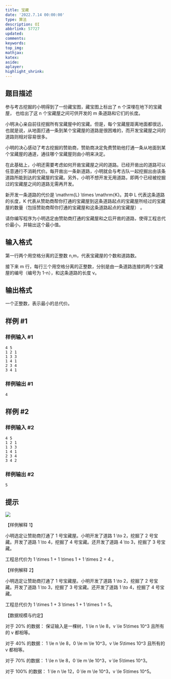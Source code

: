 ```yaml
---
title: 宝藏
date: '2022.7.14 00:00:00'
type: 算法
description: OI
abbrlink: 57727
updated:
comments:
keywords:
top_img:
mathjax:
katex:
aside:
aplayer:
highlight_shrink:
---
```


## 题目描述

参与考古挖掘的小明得到了一份藏宝图，藏宝图上标出了 n 个深埋在地下的宝藏屋， 也给出了这 n 个宝藏屋之间可供开发的 m 条道路和它们的长度。

小明决心亲自前往挖掘所有宝藏屋中的宝藏。但是，每个宝藏屋距离地面都很远，也就是说，从地面打通一条到某个宝藏屋的道路是很困难的，而开发宝藏屋之间的道路则相对容易很多。

小明的决心感动了考古挖掘的赞助商，赞助商决定免费赞助他打通一条从地面到某个宝藏屋的通道，通往哪个宝藏屋则由小明来决定。

在此基础上，小明还需要考虑如何开凿宝藏屋之间的道路。已经开凿出的道路可以 任意通行不消耗代价。每开凿出一条新道路，小明就会与考古队一起挖掘出由该条道路所能到达的宝藏屋的宝藏。另外，小明不想开发无用道路，即两个已经被挖掘过的宝藏屋之间的道路无需再开发。

新开发一条道路的代价是 \mathrm{L} \times \mathrm{K}。其中 L 代表这条道路的长度，K 代表从赞助商帮你打通的宝藏屋到这条道路起点的宝藏屋所经过的宝藏屋的数量（包括赞助商帮你打通的宝藏屋和这条道路起点的宝藏屋） 。

请你编写程序为小明选定由赞助商打通的宝藏屋和之后开凿的道路，使得工程总代价最小，并输出这个最小值。

## 输入格式

第一行两个用空格分离的正整数 n,m，代表宝藏屋的个数和道路数。

接下来 m 行，每行三个用空格分离的正整数，分别是由一条道路连接的两个宝藏屋的编号（编号为 1-n），和这条道路的长度 v。

## 输出格式

一个正整数，表示最小的总代价。

## 样例 #1

### 样例输入 #1

```
4 5 
1 2 1 
1 3 3 
1 4 1 
2 3 4 
3 4 1
```

### 样例输出 #1

```
4
```

## 样例 #2

### 样例输入 #2

```
4 5 
1 2 1 
1 3 3 
1 4 1 
2 3 4 
3 4 2
```

### 样例输出 #2

```
5
```

## 提示

![](https://cdn.luogu.com.cn/upload/pic/10868.png)

【样例解释 1】

小明选定让赞助商打通了 1 号宝藏屋。小明开发了道路 1 \to 2，挖掘了 2 号宝藏。开发了道路 1 \to 4，挖掘了 4 号宝藏。还开发了道路 4 \to 3，挖掘了 3 号宝藏。

工程总代价为 1 \times 1 + 1 \times 1 + 1 \times 2 = 4 。

【样例解释 2】

小明选定让赞助商打通了 1 号宝藏屋。小明开发了道路 1 \to 2，挖掘了 2 号宝藏。开发了道路 1 \to 3，挖掘了 3 号宝藏。还开发了道路 1 \to 4，挖掘了 4 号宝藏。

工程总代价为 1 \times 1 + 3 \times 1 + 1 \times 1 = 5。

【数据规模与约定】

对于 20\% 的数据： 保证输入是一棵树，1 \le n \le 8，v \le 5\times 10^3 且所有的 v 都相等。

对于 40\% 的数据： 1 \le n \le 8，0 \le m \le 10^3，v \le 5\times 10^3 且所有的 v 都相等。

对于 70\% 的数据： 1 \le n \le 8，0 \le m \le 10^3，v \le 5\times 10^3。

对于 100\% 的数据： 1 \le n \le 12，0 \le m \le 10^3，v \le 5\times 10^5。
